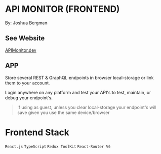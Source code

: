 # API MONITOR (FRONTEND)
By: Joshua Bergman

## See Website
[APIMonitor.dev](https://apimonitor.dev/)

## APP
Store several REST & GraphQL endpoints in browser local-storage or link them to your account.

Login anywhere on any platform and test your API's to test, maintain, or debug your endpoint's.
>If using as guest, unless you clear local-storage your endpoint's will save given you use the same device/browser

# Frontend Stack
`React.js`
`TypeScript`
`Redux ToolKit`
`React-Router V6`